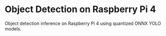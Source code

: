 # Object Detection on Raspberry Pi 4

Object detection inference on Raspberry Pi 4 using quantized ONNX YOLO models.
